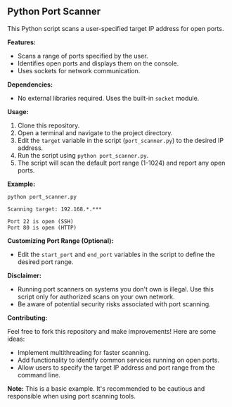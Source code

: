## Python Port Scanner

This Python script scans a user-specified target IP address for open ports.

**Features:**

* Scans a range of ports specified by the user.
* Identifies open ports and displays them on the console.
* Uses sockets for network communication.

**Dependencies:**

* No external libraries required. Uses the built-in `socket` module.

**Usage:**

1. Clone this repository.
2. Open a terminal and navigate to the project directory.
3. Edit the `target` variable in the script (`port_scanner.py`) to the desired IP address.
4. Run the script using `python port_scanner.py`.
5. The script will scan the default port range (1-1024) and report any open ports.

**Example:**

```
python port_scanner.py

Scanning target: 192.168.*.***

Port 22 is open (SSH)
Port 80 is open (HTTP)
```

**Customizing Port Range (Optional):**

* Edit the `start_port` and `end_port` variables in the script to define the desired port range. 

**Disclaimer:**

* Running port scanners on systems you don't own is illegal. Use this script only for authorized scans on your own network.
* Be aware of potential security risks associated with port scanning.

**Contributing:**

Feel free to fork this repository and make improvements! Here are some ideas:

* Implement multithreading for faster scanning.
* Add functionality to identify common services running on open ports.
* Allow users to specify the target IP address and port range from the command line.

**Note:** This is a basic example. It's recommended to be cautious and responsible when using port scanning tools.
